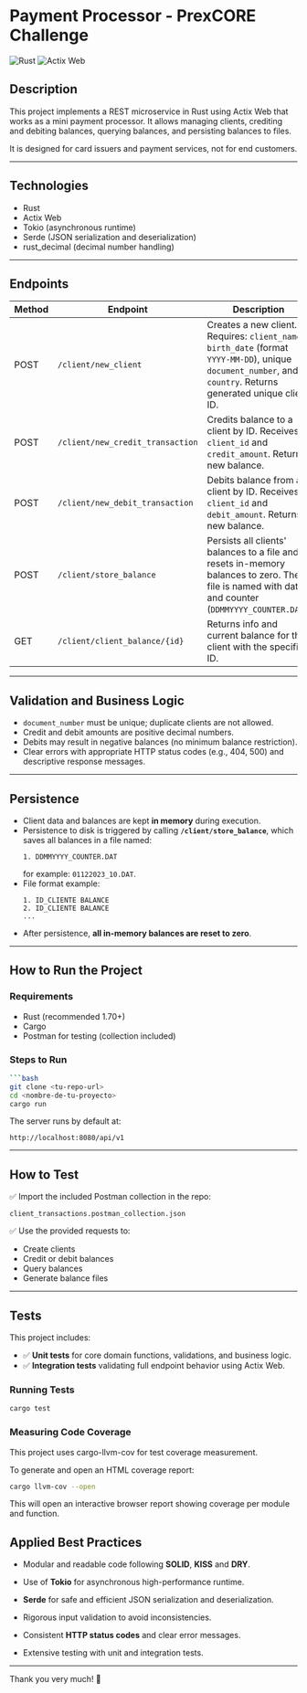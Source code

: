 # Payment Processor - PrexCORE Challenge

![Rust](https://img.shields.io/badge/Rust-1.70.0-orange?logo=rust) ![Actix Web](https://img.shields.io/badge/Actix-Web-blue)

## Description

This project implements a REST microservice in Rust using Actix Web that works as a mini payment processor. It allows managing clients, crediting and debiting balances, querying balances, and persisting balances to files.

It is designed for card issuers and payment services, not for end customers.

---

## Technologies

- Rust
- Actix Web
- Tokio (asynchronous runtime)
- Serde (JSON serialization and deserialization)
- rust_decimal (decimal number handling)

---

## Endpoints

| Method | Endpoint                          | Description                                                                                     |
|--------|----------------------------------|-------------------------------------------------------------------------------------------------|
| POST   | `/client/new_client`              | Creates a new client. Requires: `client_name`, `birth_date` (format `YYYY-MM-DD`), unique `document_number`, and `country`. Returns generated unique client ID. |
| POST   | `/client/new_credit_transaction` | Credits balance to a client by ID. Receives `client_id` and `credit_amount`. Returns new balance. |
| POST   | `/client/new_debit_transaction`  | Debits balance from a client by ID. Receives `client_id` and `debit_amount`. Returns new balance. |
| POST   | `/client/store_balance`           | Persists all clients' balances to a file and resets in-memory balances to zero. The file is named with date and counter (`DDMMYYYY_COUNTER.DAT`). |
| GET    | `/client/client_balance/{id}`    | Returns info and current balance for the client with the specified ID.                          |

---

## Validation and Business Logic

- `document_number` must be unique; duplicate clients are not allowed.
- Credit and debit amounts are positive decimal numbers.
- Debits may result in negative balances (no minimum balance restriction).
- Clear errors with appropriate HTTP status codes (e.g., 404, 500) and descriptive response messages.

---

## Persistence

- Client data and balances are kept **in memory** during execution.
- Persistence to disk is triggered by calling **`/client/store_balance`**, which saves all balances in a file named:  
  ```
  1. DDMMYYYY_COUNTER.DAT
  ```
  for example: `01122023_10.DAT`.
- File format example:  
  ```
  1. ID_CLIENTE BALANCE
  2. ID_CLIENTE BALANCE
  ...
  ```
- After persistence, **all in-memory balances are reset to zero**.

---

## How to Run the Project

### Requirements

- Rust (recommended 1.70+)
- Cargo
- Postman for testing (collection included)

### Steps to Run

```bash
```bash
git clone <tu-repo-url>
cd <nombre-de-tu-proyecto>
cargo run
```
The server runs by default at:
```
http://localhost:8080/api/v1
```
---

## How to Test

✅ Import the included Postman collection in the repo:
```
client_transactions.postman_collection.json
```
✅ Use the provided requests to:
- Create clients
- Credit or debit balances
- Query balances
- Generate balance files

---

## Tests
This project includes:

- ✅ **Unit tests** for core domain functions, validations, and business logic.
- ✅ **Integration tests** validating full endpoint behavior using Actix Web.

### Running Tests
```bash
cargo test
```
### Measuring Code Coverage
This project uses cargo-llvm-cov for test coverage measurement.

To generate and open an HTML coverage report:
```bash
cargo llvm-cov --open
```
This will open an interactive browser report showing coverage per module and function.
## Applied Best Practices
- Modular and readable code following **SOLID**, **KISS** and **DRY**.

- Use of **Tokio** for asynchronous high-performance runtime.

- **Serde** for safe and efficient JSON serialization and deserialization.

- Rigorous input validation to avoid inconsistencies.

- Consistent **HTTP status codes** and clear error messages.

- Extensive testing with unit and integration tests.

---

Thank you very much! 🚀
